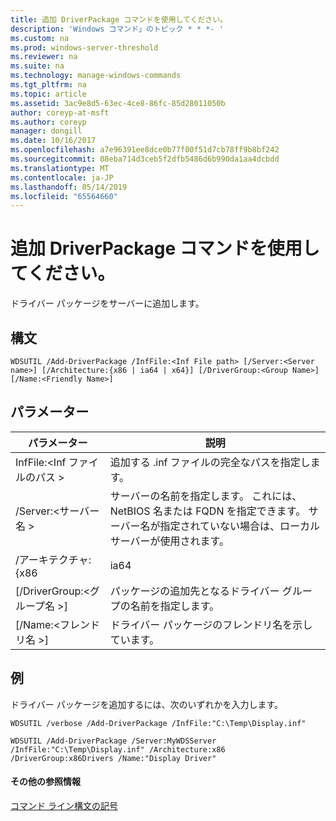 ```yaml
---
title: 追加 DriverPackage コマンドを使用してください。
description: 'Windows コマンド」のトピック * * *- '
ms.custom: na
ms.prod: windows-server-threshold
ms.reviewer: na
ms.suite: na
ms.technology: manage-windows-commands
ms.tgt_pltfrm: na
ms.topic: article
ms.assetid: 3ac9e8d5-63ec-4ce8-86fc-85d28011050b
author: coreyp-at-msft
ms.author: coreyp
manager: dongill
ms.date: 10/16/2017
ms.openlocfilehash: a7e96391ee8dce0b77f00f51d7cb78ff9b8bf242
ms.sourcegitcommit: 08eba714d3ceb5f2dfb5486d6b990da1aa4dcbdd
ms.translationtype: MT
ms.contentlocale: ja-JP
ms.lasthandoff: 05/14/2019
ms.locfileid: "65564660"
---
```

# <a name="using-the-add-driverpackage-command"></a>追加 DriverPackage コマンドを使用してください。



ドライバー パッケージをサーバーに追加します。

## <a name="syntax"></a>構文

```
WDSUTIL /Add-DriverPackage /InfFile:<Inf File path> [/Server:<Server name>] [/Architecture:{x86 | ia64 | x64}] [/DriverGroup:<Group Name>] [/Name:<Friendly Name>]
```

## <a name="parameters"></a>パラメーター

|パラメーター|説明|
|---------|-----------|
|InfFile:\<Inf ファイルのパス >|追加する .inf ファイルの完全なパスを指定します。|
|/Server:\<サーバー名 >|サーバーの名前を指定します。 これには、NetBIOS 名または FQDN を指定できます。 サーバー名が指定されていない場合は、ローカル サーバーが使用されます。|
|/アーキテクチャ: {x86 | ia64 | x64}|ドライバー パッケージのアーキテクチャを指定します。|
|[/DriverGroup:\<グループ名 >]|パッケージの追加先となるドライバー グループの名前を指定します。|
|[/Name:\<フレンドリ名 >]|ドライバー パッケージのフレンドリ名を示しています。|

## <a name="BKMK_examples"></a>例

ドライバー パッケージを追加するには、次のいずれかを入力します。
```
WDSUTIL /verbose /Add-DriverPackage /InfFile:"C:\Temp\Display.inf"
```
```
WDSUTIL /Add-DriverPackage /Server:MyWDSServer /InfFile:"C:\Temp\Display.inf" /Architecture:x86 /DriverGroup:x86Drivers /Name:"Display Driver"
```

#### <a name="additional-references"></a>その他の参照情報

[コマンド ライン構文の記号](command-line-syntax-key.md)

